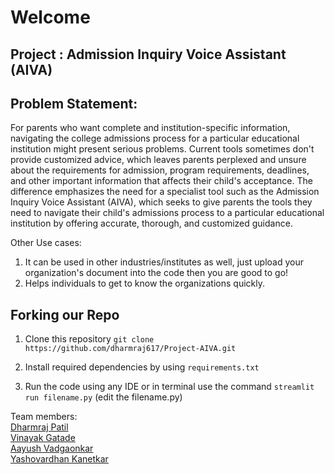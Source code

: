 # Welcome
## Project : Admission Inquiry Voice Assistant (AIVA)

## Problem Statement:  
For parents who want complete and institution-specific information, navigating the 
college admissions process for a particular educational institution might present
serious problems. Current tools sometimes don't provide customized advice, which
leaves parents perplexed and unsure about the requirements for admission, program
requirements, deadlines, and other important information that affects their child's
acceptance.
The difference emphasizes the need for a specialist tool such as the Admission
Inquiry Voice Assistant (AIVA), which seeks to give parents the tools they need to
navigate their child's admissions process to a particular educational institution by
offering accurate, thorough, and customized guidance.

Other Use cases: 

1. It can be used in other industries/institutes as well, just upload your organization's document into the code then you are good to go!
2. Helps individuals to get to know the organizations quickly.

 ## Forking our Repo
1. Clone this repository
`git clone https://github.com/dharmraj617/Project-AIVA.git`

2. Install required dependencies by using `requirements.txt`

3. Run the code using any IDE or in terminal use the command
   `streamlit run filename.py` (edit the filename.py)

Team members:\
[Dharmraj Patil](https://github.com/dharmraj617)\
[Vinayak Gatade](https://github.com/VinayakGatade)\
[Aayush Vadgaonkar](https://github.com/Aayush220503)\
[Yashovardhan Kanetkar](https://github.com/yash1122-kkg)

 
